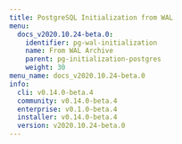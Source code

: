 ```yaml
---
title: PostgreSQL Initialization from WAL
menu:
  docs_v2020.10.24-beta.0:
    identifier: pg-wal-initialization
    name: From WAL Archive
    parent: pg-initialization-postgres
    weight: 30
menu_name: docs_v2020.10.24-beta.0
info:
  cli: v0.14.0-beta.4
  community: v0.14.0-beta.4
  enterprise: v0.1.0-beta.4
  installer: v0.14.0-beta.4
  version: v2020.10.24-beta.0
---
```


